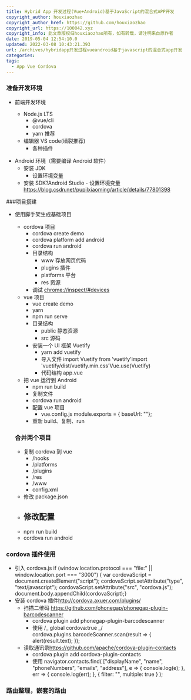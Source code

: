 ```yaml
---
title: Hybrid App 开发过程(Vue+Android)基于JavaScript的混合式APP开发
copyright_author: houxiaozhao
copyright_author_href: https://github.com/houxiaozhao
copyright_url: https://100042.xyz
copyright_info: 此文章版权归houxiaozhao所有，如有转载，请注明来自原作者
date: 2019-05-04 12:54:10.0
updated: 2022-03-08 10:43:21.393
url: /archives/hybridapp开发过程vueandroid基于javascript的混合式app开发
categories:
tags:
  - App Vue Cordova
---
```


### 准备开发环境

- 前端开发环境

  - Node.js LTS
    - @vue/cli
    - cordova
    - yarn 推荐
  - 编辑器 VS code(墙裂推荐)
    - 各种插件

<!--more-->

- Android 环境（需要编译 Android 软件）
  - 安装 JDK
    - 设置环境变量
  - 安装 SDK?Android Studio - 设置环境变量
    <https://blog.csdn.net/pupilxiaoming/article/details/77801398>

###项目搭建

- 使用脚手架生成基础项目

  - cordova 项目
    - cordova create demo
    - cordova platform add android
    - cordova run android
    - 目录结构
      - www 存放网页代码
      - plugins 插件
      - platforms 平台
      - res 资源
    - 调试
      <chrome://inspect/#devices>
  - vue 项目
    - vue create demo
    - yarn
    - npm run serve
    - 目录结构
      - public 静态资源
      - src 源码
    - 安装一个 UI 框架 Vuetify
      - yarn add vuetify
      - 导入文件
        import Vuetify from 'vuetify'import 'vuetify/dist/vuetify.min.css'Vue.use(Vuetify)
      - 代码结构 app.vue
        <template> <v-app> <v-toolbar app> <v-spacer></v-spacer>这是一个 App <v-spacer></v-spacer> </v-toolbar> <v-content> <v-container fluid> <router-view></router-view> </v-container> </v-content> <v-bottom-nav app :active.sync="bottomNav" :value="true" fixed color="white"> <v-btn color="teal" flat value="recent" to="/"> <span>首页</span> <v-icon>home</v-icon> </v-btn> <v-btn color="teal" flat value="favorites" to="/about"> <span>关于</span> <v-icon>account_circle</v-icon> </v-btn> </v-bottom-nav> </v-app></template><script>export default { name: "App", data() { return { bottomNav: "recent" }; }};</script>
  - 把 vue 运行到 Android
    - npm run build
    - 复制文件
    - cordova run android
    - 配置 vue 项目
      - vue.config.js
        module.exports = { baseUrl: ""};
    - 重新 build、复制、run

  ### 合并两个项目

  - 复制 cordova 到 vue
    - /hooks
    - /platforms
    - /plugins
    - /res
    - /www
    - config.xml
  - 修改 package.json
  - ## 修改配置
  - npm run build
  - cordova run android

### cordova 插件使用

- 引入 cordova.js
  if (window.location.protocol === "file:" || window.location.port === "3000") { var cordovaScript = document.createElement("script"); cordovaScript.setAttribute("type", "text/javascript"); cordovaScript.setAttribute("src", "cordova.js"); document.body.appendChild(cordovaScript);}
- 安装 cordova 插件<http://cordova.axuer.com/plugins/>
  - 扫描二维码 <https://github.com/phonegap/phonegap-plugin-barcodescanner>
    - cordova plugin add phonegap-plugin-barcodescanner
    - 使用
      /_ global cordova:true _/ cordova.plugins.barcodeScanner.scan(result => { alert(result.text); });
  - 读取通讯录<https://github.com/apache/cordova-plugin-contacts>
    - cordova plugin add cordova-plugin-contacts
    - 使用
      navigator.contacts.find( ["displayName", "name", "phoneNumbers", "emails", "address"], e => { console.log(e); }, err => { console.log(err); }, { filter: "", multiple: true } );

### 路由整理，嵌套的路由
